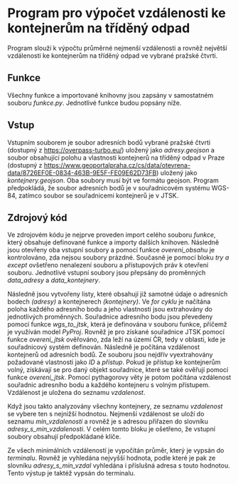# Program pro výpočet vzdálenosti ke kontejnerům na tříděný odpad

Program slouží k výpočtu průměrné nejmenší vzdálenosti a rovněž největší vzdálenosti 
ke kontejnerům na tříděný odpad ve vybrané pražské čtvrti.

## Funkce
Všechny funkce a importované knihovny jsou zapsány v samostatném souboru *funkce.py*. 
Jednotlivé funkce budou popsány níže.

## Vstup
Vstupním souborem je soubor adresních bodů vybrané pražské čtvrti (dostupný z https://overpass-turbo.eu/)
uložený jako *adresy.geojson* a soubor obsahující polohu a vlastnosti kontejnerů na tříděný odpad v Praze 
(dostupný z https://www.geoportalpraha.cz/cs/data/otevrena-data/8726EF0E-0834-463B-9E5F-FE09E62D73FB) 
uložený jako *kontejnery.geojson*. Oba soubory musí být ve formátu geojson. 
Program předpokládá, že soubor adresních bodů je v souřadnicovém systému WGS-84, zatímco soubor 
se souřadnicemi kontejnerů je v JTSK.

## Zdrojový kód
Ve zdrojovém kódu je nejprve proveden import celého souboru *funkce*, který obsahuje definované funkce a 
importy dalších knihoven. Následně jsou otevřeny oba vstupní soubory a pomocí funkce *overeni_obsahu* 
je kontrolováno, zda nejsou soubory prázdné. Současně je pomocí bloku *try a except* ovšetřeno nenalezení 
souboru a přístupových práv k otevření souboru. Jednotlivé vstupní soubory jsou přepsány do proměnných 
*data_adresy* a *data_kontejnery*. 

Následně jsou vytvořeny listy, které obsahují již samotné údaje o adresních bodech *(adresy)* a kontejnerech *(kontejnery)*. 
Ve *for cyklu* je načítána poloha každého adresního bodu a jeho vlastnosti jsou extrahovány 
do jednotlivých proměnných. Souřadnice adresního bodu jsou převedeny pomocí funkce *wgs_to_jtsk*, která je 
definována v souboru funkce, přičemž je využíván model *PyProj*. Rovněž je pro získané souřadnice JTSK pomocí funkce *overeni_jtsk* ověřováno, zda leží na území ČR, tedy v oblasti, kde je souřadnicový systém definován. 
Následně je počítána vzdálenost kontejnerů od adresních bodů. Ze souboru jsou nejdřív vyextrahovány 
požadované vlastnosti jako *ID* a *přístup*. Pokud je přístup ke kontejnerům volný, získávají se pro daný
objekt souřadnice, které se také ověřují pomocí funkce *overeni_jtsk*. Pomocí pythagorovy věty je potom
počítána vzdálenost souřadnic adresního bodu a každého kontejneru s volným přístupem. Vzdálenost je uložena do seznamu *vzdalenost*. 

Když jsou takto analyzovány všechny kontejnery, ze seznamu *vzdalenost* se vybere ten s nejnižší hodnotou.
Nejmenší vzdálenost se uloží do seznamu *min_vzdalenosti* a rovněž je s adresou přiřazen do slovníku 
*adresy_s_min_vzdalenosti*. V celém tomto bloku je ošetřeno, že vstupní soubory obsahují předpokládané klíče.

Ze všech minimálních vzdáleností je vypočítán průměr, který je vypsán do *terminalu*. 
Rovněž je vyhledána nejvyšší hodnota, podle které je pak ze slovníku *adresy_s_min_vzdal* vyhledána i příslušná adresa s touto hodnotou. Tento výstup je taktéž vypsán do terminalu. 






